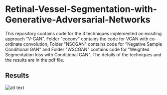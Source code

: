 # Retinal-Vessel-Segmentation-with-Generative-Adversarial-Networks
This repository contains code for the 3 techniques implemented on exisiting approach "V-GAN". Folder "coconv" contains the code for VGAN with co-ordinate convolution, Folder "NSCGAN" contains code for "Negative Sample Conditional GAN" and Folder "WSCGAN" contains code for "Weighted Segmentation loss with Conditional GAN". The details of the techniques and the results are in the pdf file.

## Results
![alt text](https://raw.githubusercontent.com/sujit-rai/Retinal-Vessel-Segmentation-with-Generative-Adversarial-Networks/master/Retinal-Vessel-Segmentation-with-Generative-Adversarial-Networks.jpeg)
